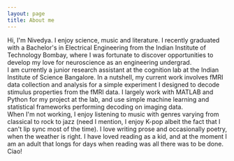 ```yaml
---
layout: page
title: About me
---
```


Hi, I'm Nivedya. I enjoy science, music and literature. I recently graduated with a Bachelor's in Electrical Engineering from the Indian Institute of Technology Bombay, where I was fortunate to discover opportunities to develop my love for neuroscience as an engineering undergrad.
<br/>
I am currently a junior research assistant at the cognition lab at the Indian Institute of Science Bangalore. In a nutshell, my current work involves fMRI data collection and analysis for a simple experiment I designed to decode stimulus properties from the fMRI data. I largely work with MATLAB and Python for my project at the lab, and use simple machine learning and statistical frameworks performing decoding on imaging data.
<br/>
When I'm not working, I enjoy listening to music with genres varying from classical to rock to jazz (need I mention, I enjoy K-pop albeit the fact that I can't lip sync most of the time). I love writing prose and occasionally poetry, when the weather is right. I have loved reading as a kid, and at the moment I am an adult that longs for days when reading was all there was to be done. Ciao!
